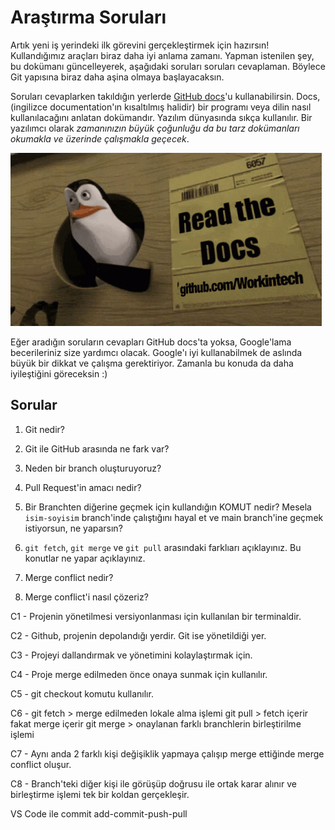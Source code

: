 # Araştırma Soruları

Artık yeni iş yerindeki ilk görevini gerçekleştirmek için hazırsın! Kullandığımız araçları biraz daha iyi anlama zamanı. Yapman istenilen şey, bu dokümanı güncelleyerek, aşağıdaki soruları soruları cevaplaman. Böylece Git yapısına biraz daha aşina olmaya başlayacaksın.

Soruları cevaplarken takıldığın yerlerde [GitHub docs](https://docs.github.com/en)'u kullanabilirsin. Docs, (ingilizce documentation'ın kısaltılmış halidir) bir programı veya dilin nasıl kullanılacağını anlatan dokümandır. Yazılım dünyasında sıkça kullanılır. Bir yazılımcı olarak _zamanınızın büyük çoğunluğu da bu tarz dokümanları okumakla ve üzerinde çalışmakla geçecek_.

![READ THE DOCS](https://github.com/Workintech/FSWeb-S1G1-Projesi-Web-Development-Projesi-icin-Git/blob/main/read-the-docs-wit.gif?raw=true)

Eğer aradığın soruların cevapları GitHub docs'ta yoksa, Google'lama becerileriniz size yardımcı olacak. Google'ı iyi kullanabilmek de aslında büyük bir dikkat ve çalışma gerektiriyor. Zamanla bu konuda da daha iyileştiğini göreceksin :)

## Sorular

1. Git nedir?

2. Git ile GitHub arasında ne fark var?

3. Neden bir branch oluşturuyoruz?

4. Pull Request'in amacı nedir?

5. Bir Branchten diğerine geçmek için kullandığın KOMUT nedir? Mesela `isim-soyisim` branch'inde çalıştığını hayal et ve main branch'ine geçmek istiyorsun, ne yaparsın?

6. `git fetch`, `git merge` ve `git pull` arasındaki farklıarı açıklayınız. Bu konutlar ne yapar açıklayınız.

7. Merge conflict nedir?

8. Merge conflict'i nasıl çözeriz?

C1 - Projenin yönetilmesi versiyonlanması için kullanılan bir terminaldir.

C2 - Github, projenin depolandığı yerdir. Git ise yönetildiği yer.

C3 - Projeyi dallandırmak ve yönetimini kolaylaştırmak için.

C4 - Proje merge edilmeden önce onaya sunmak için kullanılır.

C5 - git checkout <branch-name> komutu kullanılır.

C6 - 	git fetch > merge edilmeden lokale alma işlemi
   	git pull >  fetch içerir fakat merge içerir
	git merge > onaylanan farklı branchlerin birleştirilme işlemi

C7 - Aynı anda 2 farklı kişi değişiklik yapmaya çalışıp merge ettiğinde merge conflict oluşur.

C8 - Branch'teki diğer kişi ile görüşüp doğrusu ile ortak karar alınır ve birleştirme işlemi tek bir koldan gerçekleşir.

VS Code ile commit add-commit-push-pull
